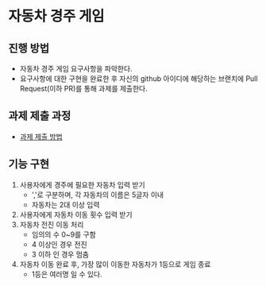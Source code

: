 # 자동차 경주 게임
## 진행 방법
* 자동차 경주 게임 요구사항을 파악한다.
* 요구사항에 대한 구현을 완료한 후 자신의 github 아이디에 해당하는 브랜치에 Pull Request(이하 PR)를 통해 과제를 제출한다.

## 과제 제출 과정
* [과제 제출 방법](https://github.com/next-step/nextstep-docs/tree/master/precourse)

## 기능 구현
1. 사용자에게 경주에 필요한 자동차 입력 받기
    - ','로 구분하며, 각 자동차의 이름은 5글자 이내
    - 자동차는 2대 이상 입력
1. 사용자에게 자동차 이동 횟수 입력 받기
1. 자동차 전진 이동 처리
    - 임의의 수 0~9를 구함 
    - 4 이상인 경우 전진
    - 3 이하 인 경우 멈춤
1. 자동차 이동 완료 후, 가장 많이 이동한 자동차가 1등으로 게임 종료
    - 1등은 여러명 일 수 있다.